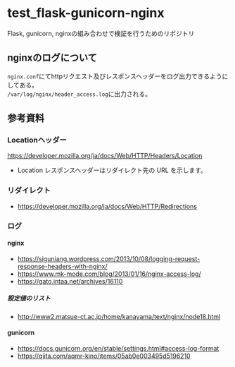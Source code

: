 # test_flask-gunicorn-nginx
Flask, gunicorn, nginxの組み合わせで検証を行うためのリポジトリ
## nginxのログについて
`nginx.conf`にてhttpリクエスト及びレスポンスヘッダーをログ出力できるようにしてある。<br>
`/var/log/nginx/header_access.log`に出力される。
## 参考資料
### Locationヘッダー
https://developer.mozilla.org/ja/docs/Web/HTTP/Headers/Location
* Location レスポンスヘッダーはリダイレクト先の URL を示します。
### リダイレクト
* https://developer.mozilla.org/ja/docs/Web/HTTP/Redirections
### ログ
#### nginx
* https://siguniang.wordpress.com/2013/10/08/logging-request-response-headers-with-nginx/
* https://www.mk-mode.com/blog/2013/01/16/nginx-access-log/
* https://gato.intaa.net/archives/16110
##### 設定値のリスト
* http://www2.matsue-ct.ac.jp/home/kanayama/text/nginx/node18.html
#### gunicorn
* https://docs.gunicorn.org/en/stable/settings.html#access-log-format
* https://qiita.com/aqmr-kino/items/05ab0e003495d5196210
